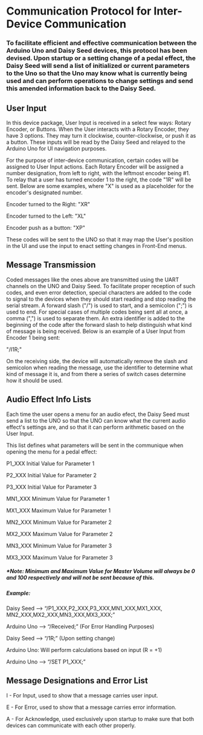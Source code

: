 # Communication Protocol for Inter-Device Communication

### To facilitate efficient and effective communication between the Arduino Uno and Daisy Seed devices, this protocol has been devised. Upon startup or a setting change of a pedal effect, the Daisy Seed will send a list of initialized or current parameters to the Uno so that the Uno may know what is currently being used and can perform operations to change settings and send this amended information back to the Daisy Seed.

## User Input

In this device package, User Input is received in a select few ways: Rotary Encoder, or Buttons. When the User interacts with a Rotary Encoder, they have 3 options. They may turn it clockwise, counter-clockwise, or push it as a button. These inputs will be read by the Daisy Seed and relayed to the Arduino Uno for UI navigation purposes. 

For the purpose of inter-device communication, certain codes will be assigned to User Input actions. Each Rotary Encoder will be assigned a number designation, from left to right, with the leftmost encoder being #1. To relay that a user has turned encoder 1 to the right, the code "1R" will be sent. Below are some examples, where "X" is used as a placeholder for the encoder's designated number.

Encoder turned to the Right: "XR"

Encoder turned to the Left: "XL"

Encoder push as a button: "XP"

These codes will be sent to the UNO so that it may map the User's position in the UI and use the input to enact setting changes in Front-End menus.

## Message Transmission

Coded messages like the ones above are transmitted using the UART channels on the UNO and Daisy Seed. To facilitate proper reception of such codes, and even error detection, special characters are added to the code to signal to the devices when they should start reading and stop reading the serial stream. A forward slash ("/") is used to start, and a semicolon (";") is used to end. For special cases of multiple codes being sent all at once, a comma (",") is used to separate them. An extra identifier is added to the beginning of the code after the forward slash to help distinguish what kind of message is being received. Below is an example of a User Input from Encoder 1 being sent:

"/I1R;"

On the receiving side, the device will automatically remove the slash and semicolon when reading the message, use the identifier to determine what kind of message it is, and from there a series of switch cases determine how it should be used.

## Audio Effect Info Lists

Each time the user opens a menu for an audio efect, the Daisy Seed must send a list to the UNO so that the UNO can know what the current audio effect's settings are, and so that it can perform arithmetic based on the User Input.

This list defines what parameters will be sent in the communique when opening the menu for a pedal effect:

P1_XXX	Initial Value for Parameter 1

P2_XXX	Initial Value for Parameter 2

P3_XXX	Initial Value for Parameter 3

MN1_XXX	Minimum Value for Parameter 1

MX1_XXX	Maximum Value for Parameter 1

MN2_XXX	Minimum Value for Parameter 2

MX2_XXX	Maximum Value for Parameter 2

MN3_XXX	Minimum Value for Parameter 3

MX3_XXX	Maximum Value for Parameter 3

##### *Note: Minimum and Maximum Value for Master Volume will always be 0 and 100 respectively and will not be sent because of this.

#####  Example:

Daisy Seed	-->	“/P1_XXX,P2_XXX,P3_XXX,MN1_XXX,MX1_XXX,
MN2_XXX,MX2_XXX,MN3_XXX,MX3_XXX;”

Arduino Uno	-->	“/Received;”	(For Error Handling Purposes)

Daisy Seed	-->	“/1R;”		(Upon setting change)

Arduino Uno:		Will perform calculations based on input (R = +1)

Arduino Uno	--> “/SET P1_XXX;”


## Message Designations and Error List

I - For Input, used to show that a message carries user input.

E - For Error, used to show that a message carries error information.

A - For Acknowledge, used exclusively upon startup to make sure that both devices can communicate with each other properly.

